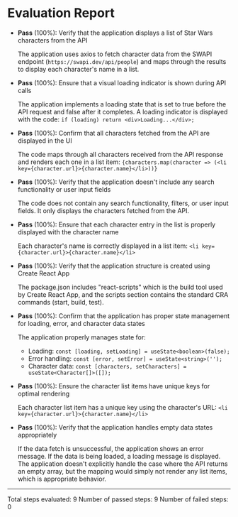 # Evaluation Report

- **Pass** (100%): Verify that the application displays a list of Star Wars characters from the API
  
  The application uses axios to fetch character data from the SWAPI endpoint (`https://swapi.dev/api/people`) and maps through the results to display each character's name in a list.

- **Pass** (100%): Ensure that a visual loading indicator is shown during API calls
  
  The application implements a loading state that is set to true before the API request and false after it completes. A loading indicator is displayed with the code: `if (loading) return <div>Loading...</div>;`

- **Pass** (100%): Confirm that all characters fetched from the API are displayed in the UI
  
  The code maps through all characters received from the API response and renders each one in a list item: `{characters.map(character => (<li key={character.url}>{character.name}</li>))}`

- **Pass** (100%): Verify that the application doesn't include any search functionality or user input fields
  
  The code does not contain any search functionality, filters, or user input fields. It only displays the characters fetched from the API.

- **Pass** (100%): Ensure that each character entry in the list is properly displayed with the character name
  
  Each character's name is correctly displayed in a list item: `<li key={character.url}>{character.name}</li>`

- **Pass** (100%): Verify that the application structure is created using Create React App
  
  The package.json includes "react-scripts" which is the build tool used by Create React App, and the scripts section contains the standard CRA commands (start, build, test).

- **Pass** (100%): Confirm that the application has proper state management for loading, error, and character data states
  
  The application properly manages state for:
  - Loading: `const [loading, setLoading] = useState<boolean>(false);`
  - Error handling: `const [error, setError] = useState<string>('');`
  - Character data: `const [characters, setCharacters] = useState<Character[]>([]);`

- **Pass** (100%): Ensure the character list items have unique keys for optimal rendering
  
  Each character list item has a unique key using the character's URL: `<li key={character.url}>{character.name}</li>`

- **Pass** (100%): Verify that the application handles empty data states appropriately
  
  If the data fetch is unsuccessful, the application shows an error message. If the data is being loaded, a loading message is displayed. The application doesn't explicitly handle the case where the API returns an empty array, but the mapping would simply not render any list items, which is appropriate behavior.

---

Total steps evaluated: 9
Number of passed steps: 9
Number of failed steps: 0